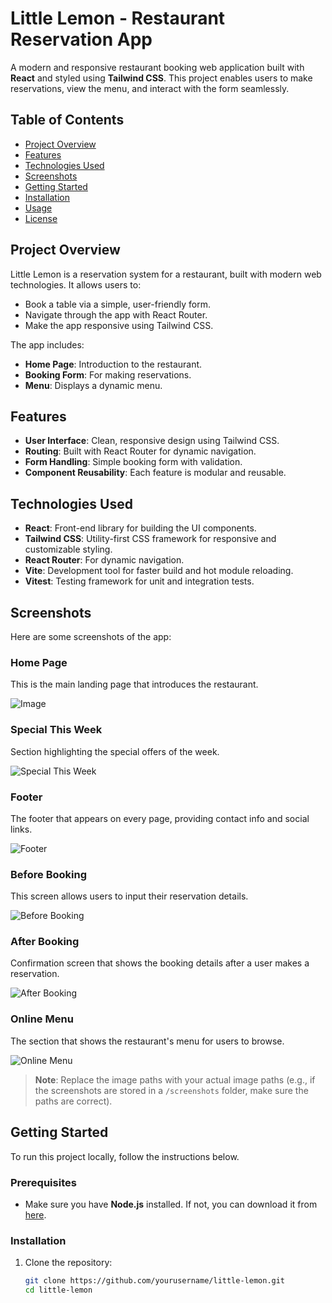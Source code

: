 ﻿# Little Lemon - Restaurant Reservation App

A modern and responsive restaurant booking web application built with **React** and styled using **Tailwind CSS**. This project enables users to make reservations, view the menu, and interact with the form seamlessly.

## Table of Contents
- [Project Overview](#project-overview)
- [Features](#features)
- [Technologies Used](#technologies-used)
- [Screenshots](#screenshots)
- [Getting Started](#getting-started)
- [Installation](#installation)
- [Usage](#usage)
- [License](#license)

## Project Overview

Little Lemon is a reservation system for a restaurant, built with modern web technologies. It allows users to:
- Book a table via a simple, user-friendly form.
- Navigate through the app with React Router.
- Make the app responsive using Tailwind CSS.
  
The app includes:
- **Home Page**: Introduction to the restaurant.
- **Booking Form**: For making reservations.
- **Menu**: Displays a dynamic menu.

## Features

- **User Interface**: Clean, responsive design using Tailwind CSS.
- **Routing**: Built with React Router for dynamic navigation.
- **Form Handling**: Simple booking form with validation.
- **Component Reusability**: Each feature is modular and reusable.

## Technologies Used

- **React**: Front-end library for building the UI components.
- **Tailwind CSS**: Utility-first CSS framework for responsive and customizable styling.
- **React Router**: For dynamic navigation.
- **Vite**: Development tool for faster build and hot module reloading.
- **Vitest**: Testing framework for unit and integration tests.

## Screenshots

Here are some screenshots of the app:

### Home Page
This is the main landing page that introduces the restaurant.

![Image](https://github.com/user-attachments/assets/e8298b32-9a97-41f2-9437-14384dfaada6)

### Special This Week
Section highlighting the special offers of the week.

![Special This Week](./screenshots/special-this-week.png)

### Footer
The footer that appears on every page, providing contact info and social links.

![Footer](./screenshots/footer.png)

### Before Booking
This screen allows users to input their reservation details.

![Before Booking](./screenshots/before-booking.png)

### After Booking
Confirmation screen that shows the booking details after a user makes a reservation.

![After Booking](./screenshots/after-booking.png)

### Online Menu
The section that shows the restaurant's menu for users to browse.

![Online Menu](./screenshots/online-menu.png)

> **Note**: Replace the image paths with your actual image paths (e.g., if the screenshots are stored in a `/screenshots` folder, make sure the paths are correct).

## Getting Started

To run this project locally, follow the instructions below.

### Prerequisites

- Make sure you have **Node.js** installed. If not, you can download it from [here](https://nodejs.org/).

### Installation

1. Clone the repository:
   ```bash
   git clone https://github.com/yourusername/little-lemon.git
   cd little-lemon

